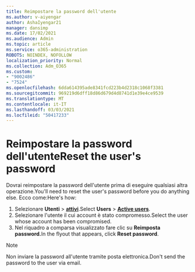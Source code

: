 ```yaml
---
title: Reimpostare la password dell'utente
ms.author: v-aiyengar
author: AshaIyengar21
manager: dansimp
ms.date: 17/02/2021
ms.audience: Admin
ms.topic: article
ms.service: o365-administration
ROBOTS: NOINDEX, NOFOLLOW
localization_priority: Normal
ms.collection: Adm_O365
ms.custom:
- "9002486"
- "7524"
ms.openlocfilehash: 6dda614395ade8341fcd223b4d2318c1068f3381
ms.sourcegitcommit: 969219d6dff18d86d679d4d8741d1e39e4ce9539
ms.translationtype: MT
ms.contentlocale: it-IT
ms.lasthandoff: 03/03/2021
ms.locfileid: "50417233"
---
```

# <a name="reset-the-users-password"></a><span data-ttu-id="3ecaa-102">Reimpostare la password dell'utente</span><span class="sxs-lookup"><span data-stu-id="3ecaa-102">Reset the user's password</span></span>

<span data-ttu-id="3ecaa-103">Dovrai reimpostare la password dell'utente prima di eseguire qualsiasi altra operazione.</span><span class="sxs-lookup"><span data-stu-id="3ecaa-103">You'll need to reset the user's password before you do anything else.</span></span> <span data-ttu-id="3ecaa-104">Ecco come:</span><span class="sxs-lookup"><span data-stu-id="3ecaa-104">Here's how:</span></span>

1. <span data-ttu-id="3ecaa-105">Selezionare **Utenti**  >  **[attivi](https://go.microsoft.com/fwlink/p/?linkid=834822)**.</span><span class="sxs-lookup"><span data-stu-id="3ecaa-105">Select **Users** > **[Active users](https://go.microsoft.com/fwlink/p/?linkid=834822)**.</span></span>
1. <span data-ttu-id="3ecaa-106">Selezionare l'utente il cui account è stato compromesso.</span><span class="sxs-lookup"><span data-stu-id="3ecaa-106">Select the user whose account has been compromised.</span></span>
1. <span data-ttu-id="3ecaa-107">Nel riquadro a comparsa visualizzato fare clic su **Reimposta password.**</span><span class="sxs-lookup"><span data-stu-id="3ecaa-107">In the flyout that appears, click **Reset password**.</span></span>

> [!NOTE]
> <span data-ttu-id="3ecaa-108">Non inviare la password all'utente tramite posta elettronica.</span><span class="sxs-lookup"><span data-stu-id="3ecaa-108">Don't send the password to the user via email.</span></span>
